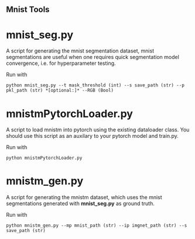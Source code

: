 ## Mnist Tools

# mnist_seg.py
A script for generating the mnist segmentation dataset, mnist segmentations are useful when one requires quick segmentation model convergence, i.e. for hyperparameter testing.

Run with
```
python mnist_seg.py --t mask_threshold (int) --s save_path (str) --p pkl_path (str) *[optional:]* --RGB (Bool)
```

# mnistmPytorchLoader.py
A script to load mnistm into pytorch using the existing dataloader class. You should use this script as an auxilary to your pytorch model and train.py.

Run with
```
python mnistmPytorchLoader.py
```

# mnistm_gen.py
A script for generating the mnistm dataset, which uses the mnist segmentations generated with **mnist_seg.py** as ground truth.

Run with
```
python mnistm_gen.py --mp mnist_path (str) --ip imgnet_path (str) --s save_path (str)
```

